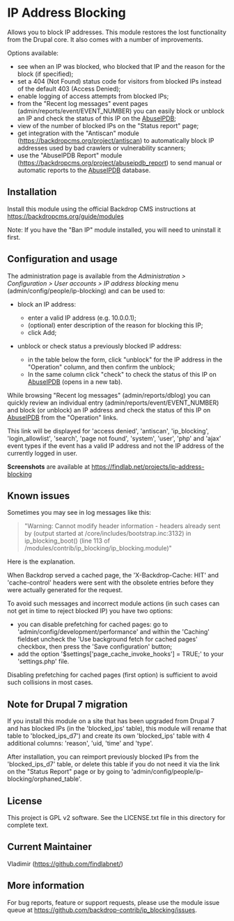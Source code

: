 IP Address Blocking
===================

Allows you to block IP addresses.
This module restores the lost functionality from the Drupal core.
It also comes with a number of improvements.

Options available:

  - see when an IP was blocked, who blocked that IP and the reason for the block (if specified);
  - set a 404 (Not Found) status code for visitors from blocked IPs instead of the default 403 (Access Denied);
  - enable logging of access attempts from blocked IPs;
  - from the "Recent log messages" event pages (admin/reports/event/EVENT_NUMBER) you can easily block or unblock an IP
    and check the status of this IP on the [AbuseIPDB](https://www.abuseipdb.com);
  - view of the number of blocked IPs on the "Status report" page;
  - get integration with the "Antiscan" module (https://backdropcms.org/project/antiscan) to
    automatically block IP addresses used by bad crawlers or vulnerability scanners;
  - use the "AbuseIPDB Report" module (https://backdropcms.org/project/abuseipdb_report) to send
    manual or automatic reports to the [AbuseIPDB](https://www.abuseipdb.com/) database.

Installation
------------
Install this module using the official Backdrop CMS instructions at https://backdropcms.org/guide/modules

Note: If you have the "Ban IP" module installed, you will need to uninstall it first.

Configuration and usage
-----------------------
The administration page is available from the *Administration > Configuration >
User accounts > IP address blocking* menu (admin/config/people/ip-blocking)
and can be used to:

- block an IP address:
    - enter a valid IP address (e.g. 10.0.0.1);
    - (optional) enter description of the reason for blocking this IP;
    - click Add;

- unblock or check status a previously blocked IP address:
    - in the table below the form, click "unblock" for the IP address in the "Operation" column, and then confirm the unblock;
    - In the same column click "check" to check the status of this IP on [AbuseIPDB](https://www.abuseipdb.com) (opens in a new tab).

While browsing "Recent log messages" (admin/reports/dblog) you can quickly review
an individual entry (admin/reports/event/EVENT_NUMBER) and block (or unblock)
an IP address and check the status of this IP on [AbuseIPDB](https://www.abuseipdb.com) from the "Operation" links.

This link will be displayed for 'access denied', 'antiscan', 'ip_blocking', 'login_allowlist', 'search',
'page not found', 'system', 'user', 'php' and 'ajax' event types if the event has a valid IP address and not the IP address of the currently logged in user.

**Screenshots** are available at https://findlab.net/projects/ip-address-blocking

Known issues
------------
Sometimes you may see in log messages like this:
> "Warning: Cannot modify header information - headers already sent by (output started at /core/includes/bootstrap.inc:3132) in ip_blocking_boot() (line 113 of /modules/contrib/ip_blocking/ip_blocking.module)"

Here is the explanation.

When Backdrop served a cached page, the 'X-Backdrop-Cache: HIT' and 'cache-control' headers were sent with the obsolete entries before they were actually generated for the request.

To avoid such messages and incorrect module actions (in such cases can not get in time to reject blocked IP) you have two options:

  - you can disable prefetching for cached pages: go to 'admin/config/development/performance' and within the 'Caching' fieldset uncheck the 'Use background fetch for cached pages' checkbox, then press the 'Save configuration' button;
  - add the option '$settings['page_cache_invoke_hooks'] = TRUE;'   to your 'settings.php' file.

Disabling prefetching for cached pages (first option) is sufficient to avoid such collisions in most cases.

Note for Drupal 7 migration
---------------------------
If you install this module on a site that has been upgraded from Drupal 7 and has blocked IPs (in the 'blocked_ips' table),
this module will rename that table to 'blocked_ips_d7') and create its own 'blocked_ips' table with 4 additional columns: 'reason', 'uid, 'time' and 'type'.

After installation, you can reimport previously blocked IPs from the 'blocked_ips_d7' table,
or delete this table if you do not need it via the link on the "Status Report" page
or by going to 'admin/config/people/ip-blocking/orphaned_table'.

License
-------
This project is GPL v2 software. See the LICENSE.txt file in this directory for
complete text.

Current Maintainer
------------------
Vladimir (https://github.com/findlabnet/)

More information
----------------
For bug reports, feature or support requests, please use the module
issue queue at https://github.com/backdrop-contrib/ip_blocking/issues.
